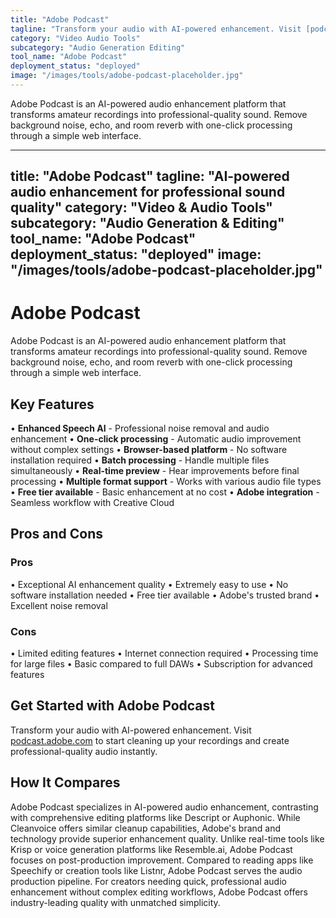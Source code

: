 ```yaml
---
title: "Adobe Podcast"
tagline: "Transform your audio with AI-powered enhancement. Visit [podcast.adobe.com](https://podcast.adobe.com) to start cleaning up your recordings and create..."
category: "Video Audio Tools"
subcategory: "Audio Generation Editing"
tool_name: "Adobe Podcast"
deployment_status: "deployed"
image: "/images/tools/adobe-podcast-placeholder.jpg"
---
```

Adobe Podcast is an AI-powered audio enhancement platform that transforms amateur recordings into professional-quality sound. Remove background noise, echo, and room reverb with one-click processing through a simple web interface.

---
title: "Adobe Podcast"
tagline: "AI-powered audio enhancement for professional sound quality"
category: "Video & Audio Tools"
subcategory: "Audio Generation & Editing"
tool_name: "Adobe Podcast"
deployment_status: "deployed"
image: "/images/tools/adobe-podcast-placeholder.jpg"
---

# Adobe Podcast

Adobe Podcast is an AI-powered audio enhancement platform that transforms amateur recordings into professional-quality sound. Remove background noise, echo, and room reverb with one-click processing through a simple web interface.

## Key Features

• **Enhanced Speech AI** - Professional noise removal and audio enhancement
• **One-click processing** - Automatic audio improvement without complex settings
• **Browser-based platform** - No software installation required
• **Batch processing** - Handle multiple files simultaneously
• **Real-time preview** - Hear improvements before final processing
• **Multiple format support** - Works with various audio file types
• **Free tier available** - Basic enhancement at no cost
• **Adobe integration** - Seamless workflow with Creative Cloud

## Pros and Cons

### Pros
• Exceptional AI enhancement quality
• Extremely easy to use
• No software installation needed
• Free tier available
• Adobe's trusted brand
• Excellent noise removal

### Cons
• Limited editing features
• Internet connection required
• Processing time for large files
• Basic compared to full DAWs
• Subscription for advanced features

## Get Started with Adobe Podcast

Transform your audio with AI-powered enhancement. Visit [podcast.adobe.com](https://podcast.adobe.com) to start cleaning up your recordings and create professional-quality audio instantly.

## How It Compares

Adobe Podcast specializes in AI-powered audio enhancement, contrasting with comprehensive editing platforms like Descript or Auphonic. While Cleanvoice offers similar cleanup capabilities, Adobe's brand and technology provide superior enhancement quality. Unlike real-time tools like Krisp or voice generation platforms like Resemble.ai, Adobe Podcast focuses on post-production improvement. Compared to reading apps like Speechify or creation tools like Listnr, Adobe Podcast serves the audio production pipeline. For creators needing quick, professional audio enhancement without complex editing workflows, Adobe Podcast offers industry-leading quality with unmatched simplicity.